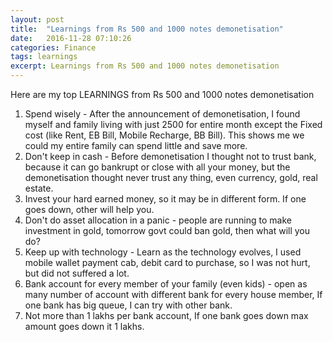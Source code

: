 ```yaml
---
layout: post
title:  "Learnings from Rs 500 and 1000 notes demonetisation"
date:   2016-11-28 07:10:26
categories: Finance
tags: learnings
excerpt: Learnings from Rs 500 and 1000 notes demonetisation
---
```


Here are my top LEARNINGS from Rs 500 and 1000 notes demonetisation

1. Spend wisely - After the announcement of demonetisation, I found myself and family living with just 2500 for entire month except the Fixed cost (like Rent, EB Bill, Mobile Recharge, BB Bill). This shows me we could my entire family can spend little and save more.
2. Don't keep in cash - Before demonetisation I thought not to trust bank, because it can go bankrupt or close with all your money, but the demonetisation thought never trust any thing, even currency, gold, real estate.
3. Invest your hard earned money, so it may be in different form. If one goes down, other will help you.
4. Don't do asset allocation in a panic - people are running to make investment in gold, tomorrow govt could ban gold, then what will you do?
5. Keep up with technology - Learn as the technology evolves, I used mobile wallet payment cab, debit card to purchase, so I was not hurt, but did not suffered a lot.
6. Bank account for every member of your family (even kids) - open as many number of account with different bank for every house member, If one bank has big queue, I can try with other bank.
7. Not more than 1 lakhs per bank account, If one bank goes down max amount goes down it 1 lakhs.
